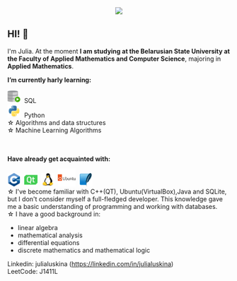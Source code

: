 <div id="header" align="center">
  <img src="https://i.giphy.com/media/v1.Y2lkPTc5MGI3NjExYXd5ZXZxcG93Z2dud2I2YjMwbnBiN3AxejgwdHZ2dWd6dnRqZndmNSZlcD12MV9pbnRlcm5hbF9naWZfYnlfaWQmY3Q9cw/pK55Q7cY1Mg1i255Vf/giphy.gif" width="100"/>
</div>

## HI! 👋
I'm Julia. 
At the moment __I am studying at the Belarusian State University at the Faculty of Applied Mathematics and Computer Science__, majoring in __Applied Mathematics__.

__I’m currently harly learning:__
<div>
  <img src="https://github.com/devicons/devicon/blob/master/icons/sqldeveloper/sqldeveloper-original.svg" title="SQL" alt="SQL" width="30" height="30"/>&nbsp;  SQL<br />
  <img src="https://github.com/devicons/devicon/blob/master/icons/python/python-original.svg" title="Python" alt="Python" width="30" height="30"/>&nbsp;  Python<br />
  ☆ Algorithms and data structures <br />
  ☆ Machine Learning Algorithms <br />
</div>
 <br /> 
  <br />
  
__Have already get acquainted with:__
<div>
  <img src="https://github.com/devicons/devicon/blob/master/icons/cplusplus/cplusplus-original.svg" title="Cplusplus" alt="Cplusplus" width="30" height="30"/>&nbsp;
    <img src="https://github.com/devicons/devicon/blob/master/icons/qt/qt-original.svg" title="QT" alt="QT" width="30" height="30"/>&nbsp; 
    <img src="https://github.com/devicons/devicon/blob/master/icons/linux/linux-original.svg" title="Linux" alt="Linux" width="30" height="30"/>&nbsp; 
    <img src="https://github.com/devicons/devicon/blob/master/icons/ubuntu/ubuntu-original-wordmark.svg" title="Ubuntu" alt="Ubuntu" width="40" height="40"/>&nbsp; 
    <img src="https://github.com/devicons/devicon/blob/master/icons/sqlite/sqlite-original.svg" title="SQLite" alt="SQLite" width="30" height="30"/>&nbsp; 
    <br />
    ☆ I've become familiar with C++(QT), Ubuntu(VirtualBox),Java and SQLite, but I don't consider myself a full-fledged developer. This knowledge gave me a basic understanding of programming and working with databases.
    <br />
    ☆ I have a good background in: <br />
<ul>
      <li>linear algebra <br /></li>
      <li>mathematical analysis <br /></li>
      <li>differential equations <br /></li>
      <li>discrete mathematics and mathematical logic <br /></li>
      </ul>
</div>

Linkedin: julialuskina (https://linkedin.com/in/julialuskina) <br />
LeetCode: J1411L





<!--
https://github.com/devicons/devicon/blob/master/icons/java/java-original-wordmark.svg

### :hammer_and_wrench: Languages and Tools :



📫 How to reach me: 




  <img src="https://github.com/devicons/devicon/blob/master/icons/cplusplus/cplusplus-original.svg" title="Cplusplus" alt="Cplusplus" width="30" height="30"/>&nbsp;
  <img src="https://github.com/devicons/devicon/blob/master/icons/qt/qt-original.svg" title="QT" alt="QT" width="30" height="30"/>&nbsp; 
  <img src="https://github.com/devicons/devicon/blob/master/icons/linux/linux-original.svg" title="Linux" alt="Linux" width="30" height="30"/>&nbsp; 
  <img src="https://github.com/devicons/devicon/blob/master/icons/ubuntu/ubuntu-original-wordmark.svg" title="Ubuntu" alt="Ubuntu" width="40" height="40"/>&nbsp; 
  <img src="https://github.com/devicons/devicon/blob/master/icons/sqlite/sqlite-original.svg" title="SQLite" alt="SQLite" width="30" height="30"/>&nbsp; 
  <img src="https://github.com/devicons/devicon/blob/master/icons/java/java-original-wordmark.svg" title="Java" alt="Java" width="30" height="30"/>&nbsp;
  <br />
  ☆ I've become familiar with C++(QT), Ubuntu(VirtualBox),Java and SQLite, but I don't consider myself a full-fledged developer. This knowledge gave me a basic understanding of programming and working with databases.
  <br />
  ☆ I have a good background in: <br />
      • linear algebra <br />
      • mathematical analysis <br />
      •differential equations <br />
      • discrete mathematics and mathematical logic. <br />




- 🔭 I’m currently working on ...
- 🌱 I’m currently learning ...
- 👯 I’m looking to collaborate on ...
- 🤔 I’m looking for help with ...
- 💬 Ask me about ...
- 📫 How to reach me: ...
- 😄 Pronouns: ...
- ⚡ Fun fact: ...
-->
